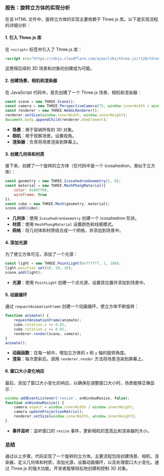 ### 报告：旋转立方体的实现分析

在该 HTML 文件中，旋转立方体的实现主要依赖于 Three.js 库。以下是实现流程的详细分析：

#### 1. 引入 Three.js 库
在 `<script>` 标签中引入了 Three.js 库：
```html
<script src="https://cdnjs.cloudflare.com/ajax/libs/three.js/r128/three.min.js"></script>
```
这使得后续的 3D 场景和对象的创建成为可能。

#### 2. 创建场景、相机和渲染器
在 JavaScript 代码中，首先创建了一个 Three.js 场景、相机和渲染器：
```javascript
const scene = new THREE.Scene();
const camera = new THREE.PerspectiveCamera(75, window.innerWidth / window.innerHeight, 0.1, 1000);
const renderer = new THREE.WebGLRenderer();
renderer.setSize(window.innerWidth, window.innerHeight);
document.body.appendChild(renderer.domElement);
```
- **场景**：用于容纳所有的 3D 对象。
- **相机**：用于观察场景，设置视角。
- **渲染器**：负责将场景渲染到屏幕上。

#### 3. 创建几何体和材质
接下来，创建了一个旋转的立方体（在代码中是一个 icosahedron，类似于立方体）：
```javascript
const geometry = new THREE.IcosahedronGeometry(1, 0);
const material = new THREE.MeshPhongMaterial({
    color: 0x00ff00,
    wireframe: true
});
const cube = new THREE.Mesh(geometry, material);
scene.add(cube);
```
- **几何体**：使用 `IcosahedronGeometry` 创建一个 icosahedron 形状。
- **材质**：使用 `MeshPhongMaterial` 设置颜色和线框模式。
- **网格**：将几何体和材质结合成一个网格，并添加到场景中。

#### 4. 添加光源
为了使立方体可见，添加了一个光源：
```javascript
const light = new THREE.PointLight(0xffffff, 1, 100);
light.position.set(10, 10, 10);
scene.add(light);
```
- **光源**：使用 `PointLight` 创建一个点光源，设置其位置并添加到场景中。

#### 5. 动画循环
通过 `requestAnimationFrame` 创建一个动画循环，使立方体不断旋转：
```javascript
function animate() {
    requestAnimationFrame(animate);
    cube.rotation.x += 0.01;
    cube.rotation.y += 0.01;
    renderer.render(scene, camera);
}
animate();
```
- **动画函数**：在每一帧中，增加立方体的 `x` 和 `y` 轴的旋转角度。
- **渲染**：每次更新后，调用 `renderer.render` 方法将场景渲染到屏幕上。

#### 6. 窗口大小变化响应
最后，添加了窗口大小变化的响应，以确保在调整窗口大小时，场景能够正确显示：
```javascript
window.addEventListener('resize', onWindowResize, false);
function onWindowResize() {
    camera.aspect = window.innerWidth / window.innerHeight;
    camera.updateProjectionMatrix();
    renderer.setSize(window.innerWidth, window.innerHeight);
}
```
- **事件监听**：监听窗口的 `resize` 事件，更新相机的宽高比和渲染器的大小。

### 总结
通过以上步骤，代码实现了一个旋转的立方体。主要流程包括创建场景、相机、渲染器，定义几何体和材质，添加光源，设置动画循环，以及处理窗口大小变化。通过 Three.js 的强大功能，开发者能够轻松地创建和控制 3D 对象。